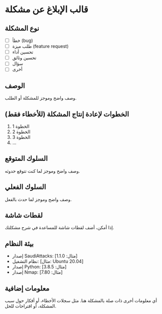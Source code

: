 # قالب الإبلاغ عن مشكلة

## نوع المشكلة

- [ ] خطأ (bug)
- [ ] طلب ميزة (feature request)
- [ ] تحسين أداء
- [ ] تحسين وثائق
- [ ] سؤال
- [ ] أخرى

## الوصف

وصف واضح وموجز للمشكلة أو الطلب.

## الخطوات لإعادة إنتاج المشكلة (للأخطاء فقط)

1. الخطوة 1
2. الخطوة 2
3. الخطوة 3
4. ...

## السلوك المتوقع

وصف واضح وموجز لما كنت تتوقع حدوثه.

## السلوك الفعلي

وصف واضح وموجز لما حدث بالفعل.

## لقطات شاشة

إذا أمكن، أضف لقطات شاشة للمساعدة في شرح مشكلتك.

## بيئة النظام

- إصدار SaudiAttacks: [مثال: 1.1.0]
- نظام التشغيل: [مثال: Ubuntu 20.04]
- إصدار Python: [مثال: 3.8.5]
- إصدار Nmap: [مثال: 7.80]

## معلومات إضافية

أي معلومات أخرى ذات صلة بالمشكلة هنا. مثل سجلات الأخطاء، أو أفكار حول سبب المشكلة، أو اقتراحات للحل.
